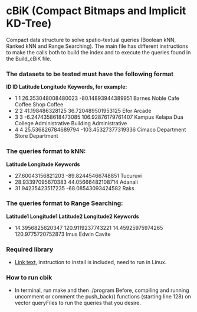 # cBiK (Compact Bitmaps and Implicit KD-Tree)

Compact data structure to solve spatio-textual queries (Boolean kNN, Ranked kNN and Range Searching).
The main file has different instructions to make the calls both to build the index and to execute the queries found in the Build_cBiK file.

### The datasets to be tested must have the following format

**ID ID Latitude Longitude Keywords, for example:**

* 1 1 26.353048008480023 -80.14893944389951 Barnes Noble Cafe Coffee Shop Coffee
* 2 2 41.198486328125 36.720489501953125 Efor Arcade
* 3 3 -6.2474358618473085 106.92876179761407 Kampus Kelapa Dua College Administrative Building Administrative
* 4 4 25.536826784689794 -103.45327377319336 Cimaco Department Store Department

### The queries format to kNN:

**Latitude Longitude Keywords**

* 27.60043156821203 -89.82445466748851 Tucuruvi
* 28.93397095670383 44.05666482108714 Adanali
* 31.94235423517235 -68.08543093424582 Raks

### The queries format to Range Searching:

**Latitude1 Longitude1 Latitude2 Longitude2 Keywords**

* 14.3956825620347 120.9119237743221 14.45925975974265 120.9775720752873 Imus Edwin Cavite

### Required library
* [Link text]([sdsl-lite](https://github.com/simongog/sdsl-lite)), instruction to install is included, need to run in Linux.

### How to run cbik
* In terminal, run make and then ./program
 Before, compiling and running uncomment or comment the push_back() functions (starting line 128) on vector queryFiles to run the queries that you desire.


